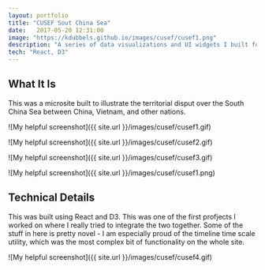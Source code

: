 ```yaml
---
layout: portfolio
title: "CUSEF Sout China Sea"
date:   2017-05-20 12:31:00
image: "https://kdubbels.github.io/images/cusef/cusef1.png"
description: "A series of data visualizations and UI widgets I built for CUSEF to convey information about the history and politics surrounding territorial claims in the South China Sea."
tech: "React, D3"
---
```


## What It Is

This was a microsite built to illustrate the territorial disput over the South China Sea between China, Vietnam, and other nations.

![My helpful screenshot]({{ site.url }}/images/cusef/cusef1.gif)

![My helpful screenshot]({{ site.url }}/images/cusef/cusef2.gif)

![My helpful screenshot]({{ site.url }}/images/cusef/cusef3.gif)

![My helpful screenshot]({{ site.url }}/images/cusef/cusef1.png)

## Technical Details

This was built using React and D3. This was one of the first profjects I worked on where I really tried to integrate the two together. Some of the stuff in here is pretty novel - I am especially proud of the timeline time scale utility, which was the most complex bit of functionality on the whole site.

![My helpful screenshot]({{ site.url }}/images/cusef/cusef4.gif)